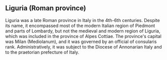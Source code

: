 ## Liguria (Roman province)

Liguria was a late Roman province in Italy in the 4th-6th centuries. Despite its name, it encompassed most of the modern Italian region of Piedmont and parts of Lombardy, but not the medieval and modern region of Liguria, which was included in the province of Alpes Cottiae. The province's capital was Milan (Mediolanum), and it was governed by an official of consularis rank. Administratively, it was subject to the Diocese of Annonarian Italy and to the praetorian prefecture of Italy.